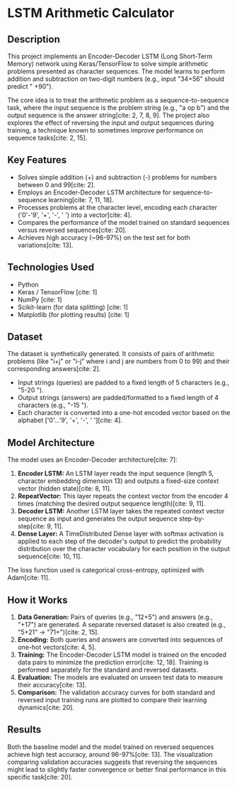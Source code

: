 # LSTM Arithmetic Calculator

## Description

This project implements an Encoder-Decoder LSTM (Long Short-Term Memory) network using Keras/TensorFlow to solve simple arithmetic problems presented as character sequences. The model learns to perform addition and subtraction on two-digit numbers (e.g., input "34+56" should predict " +90").

The core idea is to treat the arithmetic problem as a sequence-to-sequence task, where the input sequence is the problem string (e.g., "a op b") and the output sequence is the answer string[cite: 2, 7, 8, 9]. The project also explores the effect of reversing the input and output sequences during training, a technique known to sometimes improve performance on sequence tasks[cite: 2, 15].

## Key Features

* Solves simple addition (+) and subtraction (-) problems for numbers between 0 and 99[cite: 2].
* Employs an Encoder-Decoder LSTM architecture for sequence-to-sequence learning[cite: 7, 11, 18].
* Processes problems at the character level, encoding each character ('0'-'9', '+', '-', ' ') into a vector[cite: 4].
* Compares the performance of the model trained on standard sequences versus reversed sequences[cite: 20].
* Achieves high accuracy (~96-97%) on the test set for both variations[cite: 13].

## Technologies Used

* Python
* Keras / TensorFlow [cite: 1]
* NumPy [cite: 1]
* Scikit-learn (for data splitting) [cite: 1]
* Matplotlib (for plotting results) [cite: 1]

## Dataset

The dataset is synthetically generated. It consists of pairs of arithmetic problems (like "i+j" or "i-j" where i and j are numbers from 0 to 99) and their corresponding answers[cite: 2].
* Input strings (queries) are padded to a fixed length of 5 characters (e.g., "5-20 ").
* Output strings (answers) are padded/formatted to a fixed length of 4 characters (e.g., "-15 ").
* Each character is converted into a one-hot encoded vector based on the alphabet ['0'...'9', '+', '-', ' '][cite: 4].

## Model Architecture

The model uses an Encoder-Decoder architecture[cite: 7]:
1.  **Encoder LSTM:** An LSTM layer reads the input sequence (length 5, character embedding dimension 13) and outputs a fixed-size context vector (hidden state)[cite: 8, 11].
2.  **RepeatVector:** This layer repeats the context vector from the encoder 4 times (matching the desired output sequence length)[cite: 9, 11].
3.  **Decoder LSTM:** Another LSTM layer takes the repeated context vector sequence as input and generates the output sequence step-by-step[cite: 9, 11].
4.  **Dense Layer:** A TimeDistributed Dense layer with softmax activation is applied to each step of the decoder's output to predict the probability distribution over the character vocabulary for each position in the output sequence[cite: 10, 11].

The loss function used is categorical cross-entropy, optimized with Adam[cite: 11].

## How it Works

1.  **Data Generation:** Pairs of queries (e.g., "12+5") and answers (e.g., "+17") are generated. A separate reversed dataset is also created (e.g., "5+21" -> "71+")[cite: 2, 15].
2.  **Encoding:** Both queries and answers are converted into sequences of one-hot vectors[cite: 4, 5].
3.  **Training:** The Encoder-Decoder LSTM model is trained on the encoded data pairs to minimize the prediction error[cite: 12, 18]. Training is performed separately for the standard and reversed datasets.
4.  **Evaluation:** The models are evaluated on unseen test data to measure their accuracy[cite: 13].
5.  **Comparison:** The validation accuracy curves for both standard and reversed input training runs are plotted to compare their learning dynamics[cite: 20].

## Results

Both the baseline model and the model trained on reversed sequences achieve high test accuracy, around 96-97%[cite: 13]. The visualization comparing validation accuracies suggests that reversing the sequences might lead to slightly faster convergence or better final performance in this specific task[cite: 20].


